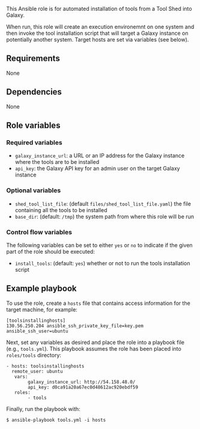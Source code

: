 This Ansible role is for automated installation of tools from a Tool Shed into
Galaxy.

When run, this role will create an execution environemnt on one system and then
invoke the tool installation script that will target a Galaxy instance on
potentially another system. Target hosts are set via variables (see below).

Requirements
------------
None

Dependencies
------------
None

Role variables
--------------
### Required variables ###
- `galaxy_instance_url`: a URL or an IP address for the Galaxy instance where
  the tools are to be installed
- `api_key`: the Galaxy API key for an admin user on the target Galaxy instance

### Optional variables ###
- `shed_tool_list_file`: (default `files/shed_tool_list_file.yaml`) the file
  containing all the tools to be installed
- `base_dir`: (default: `/tmp`) the system path from where this role will be run

### Control flow variables ###
The following variables can be set to either `yes` or `no` to indicate if the
given part of the role should be executed:

 - `install_tools`: (default: `yes`) whether or not to run the tools installation
    script

Example playbook
----------------
To use the role, create a `hosts` file that contains access information
for the target machine, for example:

    [toolsinstallinghosts]
    130.56.250.204 ansible_ssh_private_key_file=key.pem ansible_ssh_user=ubuntu

Next, set any variables as desired and place the role into a playbook file
(e.g., `tools.yml`). This playbook assumes the role has been placed into
`roles/tools` directory:

    - hosts: toolsinstallinghosts
      remote_user: ubuntu
       vars:
            galaxy_instance_url: http://54.158.48.0/
            api_key: d0ca91a20a67ec0d48612ac920ebdf59
       roles:
            - tools

Finally, run the playbook with:

    $ ansible-playbook tools.yml -i hosts
